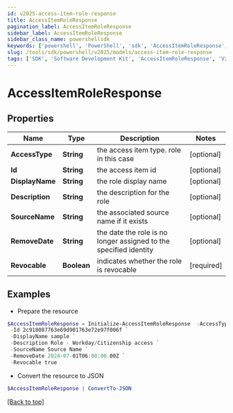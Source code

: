 ```yaml
---
id: v2025-access-item-role-response
title: AccessItemRoleResponse
pagination_label: AccessItemRoleResponse
sidebar_label: AccessItemRoleResponse
sidebar_class_name: powershellsdk
keywords: ['powershell', 'PowerShell', 'sdk', 'AccessItemRoleResponse', 'V2025AccessItemRoleResponse'] 
slug: /tools/sdk/powershell/v2025/models/access-item-role-response
tags: ['SDK', 'Software Development Kit', 'AccessItemRoleResponse', 'V2025AccessItemRoleResponse']
---
```



# AccessItemRoleResponse

## Properties

Name | Type | Description | Notes
------------ | ------------- | ------------- | -------------
**AccessType** | **String** | the access item type. role in this case | [optional] 
**Id** | **String** | the access item id | [optional] 
**DisplayName** | **String** | the role display name | [optional] 
**Description** | **String** | the description for the role | [optional] 
**SourceName** | **String** | the associated source name if it exists | [optional] 
**RemoveDate** | **String** | the date the role is no longer assigned to the specified identity | [optional] 
**Revocable** | **Boolean** | indicates whether the role is revocable | [required]

## Examples

- Prepare the resource
```powershell
$AccessItemRoleResponse = Initialize-AccessItemRoleResponse  -AccessType role `
 -Id 2c918087763e69d901763e72e97f006f `
 -DisplayName sample `
 -Description Role - Workday/Citizenship access `
 -SourceName Source Name `
 -RemoveDate 2024-07-01T06:00:00.00Z `
 -Revocable true
```

- Convert the resource to JSON
```powershell
$AccessItemRoleResponse | ConvertTo-JSON
```


[[Back to top]](#) 

